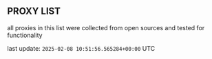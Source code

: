## PROXY LIST

all proxies in this list were collected from open sources and tested for functionality

last update: `2025-02-08 10:51:56.565284+00:00` UTC